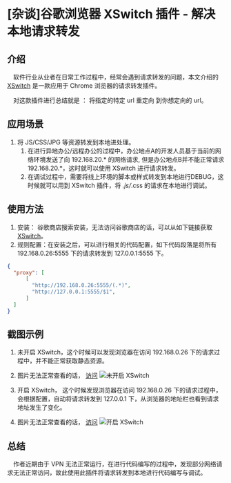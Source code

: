 # [杂谈]谷歌浏览器 XSwitch 插件 - 解决本地请求转发

## 介绍

&ensp;&ensp;软件行业从业者在日常工作过程中，经常会遇到请求转发的问题，本文介绍的 [XSwitch](https://github.com/yize/xswitch/releases) 是一款应用于 Chrome 浏览器的请求转发插件。

&ensp;&ensp;对这款插件进行总结就是 ： 将指定的特定 url 重定向 到你想定向的 url。

## 应用场景

1. 将 JS/CSS/JPG 等资源转发到本地进处理。
   1. 在进行异地办公/远程办公的过程中，办公地点A的开发人员基于当前的网络环境发送了向 192.168.20.* 的网络请求, 但是办公地点B并不能正常请求 192.168.20.*，这时就可以使用 XSwitch 进行请求转发。
   2. 在调试过程中，需要将线上环境的脚本或样式转发到本地进行DEBUG，这时候就可以用到 XSwitch 插件，将 *.js/*.css 的请求在本地进行调试。

## 使用方法

1. 安装： 谷歌商店搜索安装，无法访问谷歌商店的话，可以从如下链接获取 [XSwitch](https://github.com/yize/xswitch/releases)。
2. 规则配置：在安装之后，可以进行相关的代码配置，如下代码段落是将所有 192.168.0.26:5555 下的请求转发到 127.0.0.1:5555 下。

```json
{
  "proxy": [
      [
        "http://192.168.0.26:5555/(.*)",
        "http://127.0.0.1:5555/$1",
      ]
  ]
}
```

## 截图示例 

1. 未开启 XSwitch，这个时候可以发现浏览器在访问 192.168.0.26 下的请求过程中，并不能正常获取静态资源。
2. 图片无法正常查看的话， [访问](https://gitee.com/alexgaoyh/pap-docs/md/other/img/un-open-XSwitch.png)
   ![未开启 XSwitch](https://s2.loli.net/2023/04/20/76yPSDzmxqCnLQB.png)

2. 开启 XSwitch， 这个时候发现浏览器在访问 192.168.0.26 下的请求过程中，会根据配置，自动将请求转发到 127.0.0.1 下，从浏览器的地址栏也看到请求地址发生了变化。
2. 图片无法正常查看的话， [访问](https://gitee.com/alexgaoyh/pap-docs/md/other/img/open-XSwitch.png)
   ![开启 XSwitch](https://s2.loli.net/2023/04/20/o36TW1fhdkRcFvi.png)

## 总结

&ensp;&ensp;作者近期由于 VPN 无法正常运行，在进行代码编写的过程中，发现部分网络请求无法正常访问，故此使用此插件将请求转发到本地进行代码编写与调试。
